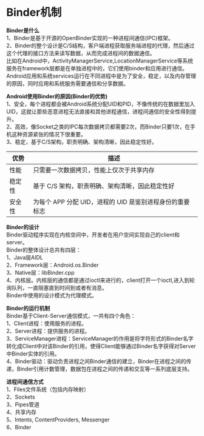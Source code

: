# Binder机制

**Binder是什么**  
1、Binder是基于开源的OpenBinder实现的一种进程间通信(IPC)框架。  
2、Binder的整个设计是C/S结构，客户端进程获取服务端进程的代理，然后通过这个代理的接口方法来读写数据，从而完成进程间的数据通信。  
比如在Android中，ActivityManagerService,LocationManagerService等系统服务在framework层都是在单独进程中的，它们使用binder和应用进行通信。
Android应用和系统services运行在不同进程中是为了安全，稳定，以及内存管理的原因，同时应用和系统服务需要通信和分享数据。

**Android使用Binder的原因(Binder的优势)**  
1、安全，每个进程都会被Android系统分配UID和PID，不像传统的在数据里加入UID，这就让那些恶意进程无法直接和其他进程通信，进程间通信的安全性得到提升。  
2、高效，像Socket之类的IPC每次数据拷贝都需要2次，而Binder只要1次，在手机这种资源紧张的情况下很重要。  
3、稳定，基于C/S架构，职责明确、架构清晰，因此稳定性好。

| 优势	 | 描述 |
| --- | --- |
| 性能 | 只需要一次数据拷贝，性能上仅次于共享内存| 
| 稳定性 | 基于 C/S 架构，职责明确、架构清晰，因此稳定性好| 
| 安全性 | 为每个 APP 分配 UID，进程的 UID 是鉴别进程身份的重要标志| 

**Binder的设计**  
Binder驱动程序实现在内核空间中，开发者在用户空间实现自己的client和server。  
Binder的整体设计总共有四层：  
1、Java层AIDL  
2、Framework层：Android.os.Binder  
3、Native层：libBinder.cpp  
4、内核层。内核层的通信都是通过ioctl来进行的，client打开一个ioctl,进入到轮询队列，一直阻塞直到时间到或者有消息。  
<span>Binder中使用的设计模式为代理模式。</span>

**Binder的运行机制**  
Binder基于Client-Server通信模式，一共有四个角色：  
1、Client进程：使用服务的进程。  
2、Server进程：提供服务的进程。  
3、ServiceManager进程：ServiceManager的作用是将字符形式的Binder名字转化成Client中对该Binder的引用，使得Client能够通过Binder名字获得对Server中Binder实体的引用。  
4、Binder驱动：驱动负责进程之间Binder通信的建立，Binder在进程之间的传递，Binder引用计数管理，数据包在进程之间的传递和交互等一系列底层支持。  

**进程间通信方式**  
1、Files文件系统（包括内存映射）  
2、Sockets  
3、Pipes管道  
4、共享内存  
5、Intents, ContentProviders, Messenger  
6、Binder  